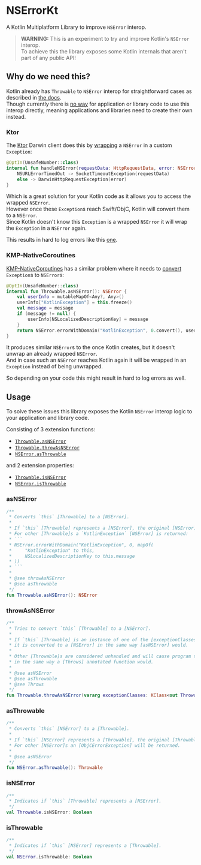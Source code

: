 # NSErrorKt

A Kotlin Multiplatform Library to improve `NSError` interop.

> **WARNING:** This is an experiment to try and improve Kotlin's `NSError` interop.  
> To achieve this the library exposes some Kotlin internals that aren't part of any public API!

## Why do we need this?

Kotlin already has `Throwable` to `NSError` interop for straightforward cases as described in 
[the docs](https://kotlinlang.org/docs/native-objc-interop.html#errors-and-exceptions).  
Though currently there is [no way][KT-50539] for application or library code to use this interop directly,
meaning applications and libraries need to create their own instead.

[KT-50539]: https://youtrack.jetbrains.com/issue/KT-50539

### Ktor

The [Ktor](https://ktor.io/) Darwin client does this by [wrapping][ktor-wrapping] a `NSError` in a custom `Exception`:
```kotlin
@OptIn(UnsafeNumber::class)
internal fun handleNSError(requestData: HttpRequestData, error: NSError): Throwable = when (error.code) {
    NSURLErrorTimedOut -> SocketTimeoutException(requestData)
    else -> DarwinHttpRequestException(error)
}
```

[ktor-wrapping]: https://github.com/ktorio/ktor/blob/0877d6a91f3879b91853d412abd167054dccb333/ktor-client/ktor-client-darwin/darwin/src/io/ktor/client/engine/darwin/TimeoutUtils.kt#L27-L31

Which is a great solution for your Kotlin code as it allows you to access the wrapped `NSError`.  
However once these `Exception`s reach Swift/ObjC, Kotlin will convert them to a `NSError`.  
Since Kotlin doesn't know this `Exception` is a wrapped `NSError` it will wrap the `Exception` in a `NSError` again.

This results in hard to log errors like this [one](https://kotlinlang.slack.com/archives/C3PQML5NU/p1640081553385000).

### KMP-NativeCoroutines

[KMP-NativeCoroutines](https://github.com/rickclephas/KMP-NativeCoroutines) has a similar problem 
where it needs to [convert][kmp-nc-convert] `Exception`s to `NSError`s:
```kotlin
@OptIn(UnsafeNumber::class)
internal fun Throwable.asNSError(): NSError {
    val userInfo = mutableMapOf<Any?, Any>()
    userInfo["KotlinException"] = this.freeze()
    val message = message
    if (message != null) {
        userInfo[NSLocalizedDescriptionKey] = message
    }
    return NSError.errorWithDomain("KotlinException", 0.convert(), userInfo)
}
```

[kmp-nc-convert]: https://github.com/rickclephas/KMP-NativeCoroutines/blob/c1b7821bfb822cdc458d5fae1a1939abb3e7b1e0/kmp-nativecoroutines-core/src/appleMain/kotlin/com/rickclephas/kmp/nativecoroutines/NSError.kt#L17-L26

It produces similar `NSError`s to the once Kotlin creates, but it doesn't unwrap an already wrapped `NSError`.  
And in case such an `NSError` reaches Kotlin again it will be wrapped in an `Exception` instead of being unwrapped.

So depending on your code this might result in hard to log errors as well.

## Usage

To solve these issues this library exposes the Kotlin `NSError` interop logic to your application and library code.

Consisting of 3 extension functions:
- [`Throwable.asNSError`](#asnserror)
- [`Throwable.throwAsNSError`](#throwasnserror)
- [`NSError.asThrowable`](#asthrowable)

and 2 extension properties:
- [`Throwable.isNSError`](#isnserror)
- [`NSError.isThrowable`](#isthrowable)

### asNSError

``````kotlin
/**
 * Converts `this` [Throwable] to a [NSError].
 *
 * If `this` [Throwable] represents a [NSError], the original [NSError] is returned.
 * For other [Throwable]s a `KotlinException` [NSError] is returned:
 * ```
 * NSError.errorWithDomain("KotlinException", 0, mapOf(
 *     "KotlinException" to this,
 *     NSLocalizedDescriptionKey to this.message
 * ))
 * ```
 *
 * @see throwAsNSError
 * @see asThrowable
 */
fun Throwable.asNSError(): NSError
``````

### throwAsNSError

``````kotlin
/**
 * Tries to convert `this` [Throwable] to a [NSError].
 *
 * If `this` [Throwable] is an instance of one of the [exceptionClasses] or their subclasses,
 * it is converted to a [NSError] in the same way [asNSError] would.
 *
 * Other [Throwable]s are considered unhandled and will cause program termination
 * in the same way a [Throws] annotated function would.
 *
 * @see asNSError
 * @see asThrowable
 * @see Throws
 */
fun Throwable.throwAsNSError(vararg exceptionClasses: KClass<out Throwable>): NSError
``````

### asThrowable

``````kotlin
/**
 * Converts `this` [NSError] to a [Throwable].
 *
 * If `this` [NSError] represents a [Throwable], the original [Throwable] is returned.
 * For other [NSError]s an [ObjCErrorException] will be returned.
 *
 * @see asNSError
 */
fun NSError.asThrowable(): Throwable
``````

### isNSError

``````kotlin
/**
 * Indicates if `this` [Throwable] represents a [NSError].
 */
val Throwable.isNSError: Boolean
``````

### isThrowable

``````kotlin
/**
 * Indicates if `this` [NSError] represents a [Throwable].
 */
val NSError.isThrowable: Boolean
``````
